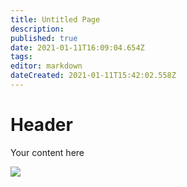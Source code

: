 ```yaml
---
title: Untitled Page
description: 
published: true
date: 2021-01-11T16:09:04.654Z
tags: 
editor: markdown
dateCreated: 2021-01-11T15:42:02.558Z
---
```


# Header
Your content here



![](./diagram.bpmn)